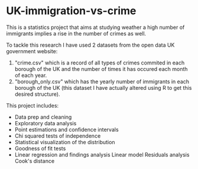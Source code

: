 # UK-immigration-vs-crime
This is a statistics project that aims at studying weather a high number of immigrants implies a rise in the number of crimes as well.

To tackle this research I have used 2 datasets from the open data UK government website:
  1. "crime.csv" which is a record of all types of crimes commited in each borough of the UK and the number of times it has occured each month of each year.
  2. "borough_only.csv" which has the yearly number of immigrants in each borough of the UK (this dataset I have actually altered using R to get this desired structure).
  
This project includes:
 - Data prep and cleaning
 - Exploratory data analysis
 - Point estimations and confidence intervals
 - Chi squared tests of independence
 - Statistical visualization of the distribution
 - Goodness of fit tests
 - Linear regression and findings analysis
    Linear model
    Residuals analysis
    Cook's distance
